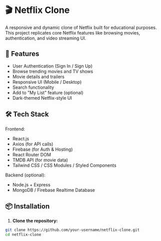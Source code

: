 # 🎬 Netflix Clone

A responsive and dynamic clone of Netflix built for educational purposes. This project replicates core Netflix features like browsing movies, authentication, and video streaming UI.

## 🚀 Features

- User Authentication (Sign In / Sign Up)
- Browse trending movies and TV shows
- Movie details and trailers
- Responsive UI (Mobile / Desktop)
- Search functionality
- Add to "My List" feature (optional)
- Dark-themed Netflix-style UI

## 🛠️ Tech Stack

Frontend:
- React.js
- Axios (for API calls)
- Firebase (for Auth & Hosting)
- React Router DOM
- TMDB API (for movie data)
- Tailwind CSS / CSS Modules / Styled Components

Backend (optional):
- Node.js + Express
- MongoDB / Firebase Realtime Database

## 📦 Installation

1. **Clone the repository:**
```bash
git clone https://github.com/your-username/netflix-clone.git
cd netflix-clone
